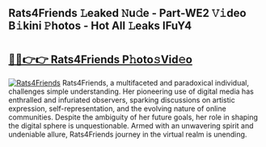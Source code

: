 ## Rats4Friends 𝙻eaked 𝙽u𝚍e - Part-WE2 𝚅𝚒deo B𝚒kini 𝙿hotos - Hot All 𝙻eaks IFuY4

# <h2><a href="http://ld0frw.urlbe.top/?page=Rats4Friends">🔗🔗👉👉 Rats4Friends P𝚑oto𝚜Vid𝚎o</a></h2>

[![Rats4Friends](https://i.imgur.com/eBuTRDB.gif)](http://ld0frw.urlbe.top/?page=Rats4Friends)
Rats4Friends, a multifaceted and paradoxical individual, challenges simple understanding. Her pioneering use of digital media has enthralled and infuriated observers, sparking discussions on artistic expression, self-representation, and the evolving nature of online communities. Despite the ambiguity of her future goals, her role in shaping the digital sphere is unquestionable. Armed with an unwavering spirit and undeniable allure, Rats4Friends journey in the virtual realm is unending.
